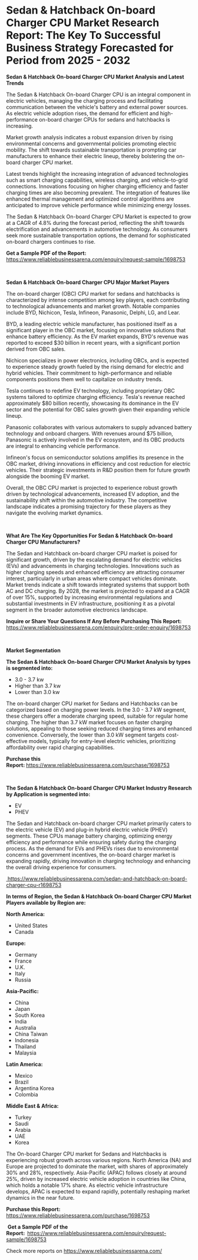 <p><h1>Sedan & Hatchback On-board Charger CPU Market Research Report: The Key To Successful Business Strategy Forecasted for Period from 2025 - 2032</h1></p><p><strong>Sedan & Hatchback On-board Charger CPU Market Analysis and Latest Trends</strong></p>
<p><p>The Sedan & Hatchback On-board Charger CPU is an integral component in electric vehicles, managing the charging process and facilitating communication between the vehicle's battery and external power sources. As electric vehicle adoption rises, the demand for efficient and high-performance on-board charger CPUs for sedans and hatchbacks is increasing. </p><p>Market growth analysis indicates a robust expansion driven by rising environmental concerns and governmental policies promoting electric mobility. The shift towards sustainable transportation is prompting car manufacturers to enhance their electric lineup, thereby bolstering the on-board charger CPU market. </p><p>Latest trends highlight the increasing integration of advanced technologies such as smart charging capabilities, wireless charging, and vehicle-to-grid connections. Innovations focusing on higher charging efficiency and faster charging times are also becoming prevalent. The integration of features like enhanced thermal management and optimized control algorithms are anticipated to improve vehicle performance while minimizing energy losses. </p><p>The Sedan & Hatchback On-board Charger CPU Market is expected to grow at a CAGR of 4.8% during the forecast period, reflecting the shift towards electrification and advancements in automotive technology. As consumers seek more sustainable transportation options, the demand for sophisticated on-board chargers continues to rise.</p></p>
<p><strong>Get a Sample PDF of the Report:&nbsp;</strong> <a href="https://www.reliablebusinessarena.com/enquiry/request-sample/1698753?utm_campaign=3442&utm_medium=2&utm_source=Github&utm_content=ia&utm_term=27032025&utm_id=sedan-hatchback-on-board-charger-cpu">https://www.reliablebusinessarena.com/enquiry/request-sample/1698753</a></p>
<p>&nbsp;</p>
<p><strong>Sedan & Hatchback On-board Charger CPU Major Market Players</strong></p>
<p><p>The on-board charger (OBC) CPU market for sedans and hatchbacks is characterized by intense competition among key players, each contributing to technological advancements and market growth. Notable companies include BYD, Nichicon, Tesla, Infineon, Panasonic, Delphi, LG, and Lear.</p><p>BYD, a leading electric vehicle manufacturer, has positioned itself as a significant player in the OBC market, focusing on innovative solutions that enhance battery efficiency. As the EV market expands, BYD's revenue was reported to exceed $30 billion in recent years, with a significant portion derived from OBC sales.</p><p>Nichicon specializes in power electronics, including OBCs, and is expected to experience steady growth fueled by the rising demand for electric and hybrid vehicles. Their commitment to high-performance and reliable components positions them well to capitalize on industry trends.</p><p>Tesla continues to redefine EV technology, including proprietary OBC systems tailored to optimize charging efficiency. Tesla's revenue reached approximately $80 billion recently, showcasing its dominance in the EV sector and the potential for OBC sales growth given their expanding vehicle lineup.</p><p>Panasonic collaborates with various automakers to supply advanced battery technology and onboard chargers. With revenues around $75 billion, Panasonic is actively involved in the EV ecosystem, and its OBC products are integral to enhancing vehicle performance.</p><p>Infineon's focus on semiconductor solutions amplifies its presence in the OBC market, driving innovations in efficiency and cost reduction for electric vehicles. Their strategic investments in R&D position them for future growth alongside the booming EV market.</p><p>Overall, the OBC CPU market is projected to experience robust growth driven by technological advancements, increased EV adoption, and the sustainability shift within the automotive industry. The competitive landscape indicates a promising trajectory for these players as they navigate the evolving market dynamics.</p></p>
<p>&nbsp;</p>
<p><strong>What Are The Key Opportunities For Sedan & Hatchback On-board Charger CPU Manufacturers?</strong></p>
<p><p>The Sedan and Hatchback on-board charger CPU market is poised for significant growth, driven by the escalating demand for electric vehicles (EVs) and advancements in charging technologies. Innovations such as higher charging speeds and enhanced efficiency are attracting consumer interest, particularly in urban areas where compact vehicles dominate. Market trends indicate a shift towards integrated systems that support both AC and DC charging. By 2028, the market is projected to expand at a CAGR of over 15%, supported by increasing environmental regulations and substantial investments in EV infrastructure, positioning it as a pivotal segment in the broader automotive electronics landscape.</p></p>
<p><strong>Inquire or Share Your Questions If Any Before Purchasing This Report:</strong> <a href="https://www.reliablebusinessarena.com/enquiry/pre-order-enquiry/1698753?utm_campaign=3442&utm_medium=2&utm_source=Github&utm_content=ia&utm_term=27032025&utm_id=sedan-hatchback-on-board-charger-cpu">https://www.reliablebusinessarena.com/enquiry/pre-order-enquiry/1698753</a></p>
<p>&nbsp;</p>
<p><strong>Market Segmentation</strong></p>
<p><strong>The Sedan & Hatchback On-board Charger CPU Market Analysis by types is segmented into:</strong></p>
<p><ul><li>3.0 - 3.7 kw</li><li>Higher than 3.7 kw</li><li>Lower than 3.0 kw</li></ul></p>
<p><p>The on-board charger CPU market for Sedans and Hatchbacks can be categorized based on charging power levels. In the 3.0 - 3.7 kW segment, these chargers offer a moderate charging speed, suitable for regular home charging. The higher than 3.7 kW market focuses on faster charging solutions, appealing to those seeking reduced charging times and enhanced convenience. Conversely, the lower than 3.0 kW segment targets cost-effective models, typically for entry-level electric vehicles, prioritizing affordability over rapid charging capabilities.</p></p>
<p><strong>Purchase this Report:&nbsp;</strong><a href="https://www.reliablebusinessarena.com/purchase/1698753?utm_campaign=3442&utm_medium=2&utm_source=Github&utm_content=ia&utm_term=27032025&utm_id=sedan-hatchback-on-board-charger-cpu">https://www.reliablebusinessarena.com/purchase/1698753</a></p>
<p>&nbsp;</p>
<p><strong>The Sedan & Hatchback On-board Charger CPU Market Industry Research by Application is segmented into:</strong></p>
<p><ul><li>EV</li><li>PHEV</li></ul></p>
<p><p>The Sedan and Hatchback on-board charger CPU market primarily caters to the electric vehicle (EV) and plug-in hybrid electric vehicle (PHEV) segments. These CPUs manage battery charging, optimizing energy efficiency and performance while ensuring safety during the charging process. As the demand for EVs and PHEVs rises due to environmental concerns and government incentives, the on-board charger market is expanding rapidly, driving innovation in charging technology and enhancing the overall driving experience for consumers.</p></p>
<p><a href="https://www.reliablebusinessarena.com/sedan-and-hatchback-on-board-charger-cpu-r1698753?utm_campaign=3442&utm_medium=2&utm_source=Github&utm_content=ia&utm_term=27032025&utm_id=sedan-hatchback-on-board-charger-cpu">&nbsp;https://www.reliablebusinessarena.com/sedan-and-hatchback-on-board-charger-cpu-r1698753</a></p>
<p><strong>In terms of Region, the Sedan & Hatchback On-board Charger CPU Market Players available by Region are:</strong></p>
<p>
    <p> <strong> North America: </strong>
        <ul>
            <li>United States</li>
            <li>Canada</li>
        </ul>
        </p> 
    <p> <strong> Europe: </strong>
        <ul>
            <li>Germany</li>
            <li>France</li>
            <li>U.K.</li>
            <li>Italy</li>
            <li>Russia</li>
        </ul>
        </p> 
    <p> <strong> Asia-Pacific: </strong>
        <ul>
            <li>China</li>
            <li>Japan</li>
            <li>South Korea</li>
            <li>India</li>
            <li>Australia</li>
            <li>China Taiwan</li>
            <li>Indonesia</li>
            <li>Thailand</li>
            <li>Malaysia</li>
        </ul>
        </p> 
    <p> <strong> Latin America: </strong>
        <ul>
            <li>Mexico</li>
            <li>Brazil</li>
            <li>Argentina Korea</li>
            <li>Colombia</li>
        </ul>
        </p> 
    <p> <strong> Middle East & Africa: </strong>
        <ul>
            <li>Turkey</li>
            <li>Saudi</li>
            <li>Arabia</li>
            <li>UAE</li>
            <li>Korea</li>
        </ul>
    </p>
    </p>
<p><p>The On-board Charger CPU market for Sedans and Hatchbacks is experiencing robust growth across various regions. North America (NA) and Europe are projected to dominate the market, with shares of approximately 30% and 28%, respectively. Asia-Pacific (APAC) follows closely at around 25%, driven by increased electric vehicle adoption in countries like China, which holds a notable 17% share. As electric vehicle infrastructure develops, APAC is expected to expand rapidly, potentially reshaping market dynamics in the near future.</p></p>
<p><strong>Purchase this Report: </strong><a href="https://www.reliablebusinessarena.com/purchase/1698753?utm_campaign=3442&utm_medium=2&utm_source=Github&utm_content=ia&utm_term=27032025&utm_id=sedan-hatchback-on-board-charger-cpu">https://www.reliablebusinessarena.com/purchase/1698753</a></p>
<p>&nbsp;<strong>Get a Sample PDF of the Report:&nbsp;&nbsp;</strong><a href="https://www.reliablebusinessarena.com/enquiry/request-sample/1698753?utm_campaign=3442&utm_medium=2&utm_source=Github&utm_content=ia&utm_term=27032025&utm_id=sedan-hatchback-on-board-charger-cpu">https://www.reliablebusinessarena.com/enquiry/request-sample/1698753</a></p>
<p><strong></strong></p>
<p>Check more reports on <a href="https://www.reliablebusinessarena.com/?utm_campaign=3442&utm_medium=2&utm_source=Github&utm_content=ia&utm_term=27032025&utm_id=sedan-hatchback-on-board-charger-cpu">https://www.reliablebusinessarena.com/</a></p>